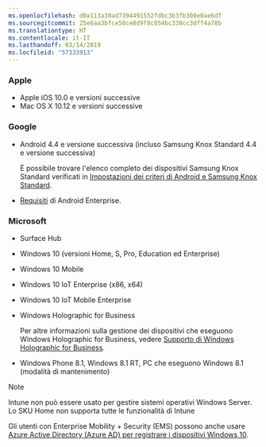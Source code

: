 ```yaml
---
ms.openlocfilehash: d0a113a30ad7394491552fdbc3b3fb300e0ae6df
ms.sourcegitcommit: 25e6aa3bfce58ce8d9f8c054bc338cc3dff4a78b
ms.translationtype: HT
ms.contentlocale: it-IT
ms.lasthandoff: 03/14/2019
ms.locfileid: "57333913"
---
```



### <a name="apple"></a>Apple
- Apple iOS 10.0 e versioni successive
- Mac OS X 10.12 e versioni successive

### <a name="google"></a>Google
- Android 4.4 e versione successiva (incluso Samsung Knox Standard 4.4 e versione successiva)

  È possibile trovare l'elenco completo dei dispositivi Samsung Knox Standard verificati in [Impostazioni dei criteri di Android e Samsung Knox Standard](/intune/supported-devices-browsers#supported-samsung-knox-standard-devices).


- [Requisiti](https://support.google.com/work/android/answer/6174145?hl=en) di Android Enterprise.

### <a name="microsoft"></a>Microsoft

- Surface Hub
- Windows 10 (versioni Home, S, Pro, Education ed Enterprise)
- Windows 10 Mobile
- Windows 10 IoT Enterprise (x86, x64)
- Windows 10 IoT Mobile Enterprise
- Windows Holographic for Business

  Per altre informazioni sulla gestione dei dispositivi che eseguono Windows Holographic for Business, vedere [Supporto di Windows Holographic for Business](../windows-holographic-for-business.md).

- Windows Phone 8.1, Windows 8.1 RT, PC che eseguono Windows 8.1 (modalità di mantenimento)

> [!NOTE]
> Intune non può essere usato per gestire sistemi operativi Windows Server. Lo SKU Home non supporta tutte le funzionalità di Intune

Gli utenti con Enterprise Mobility + Security (EMS) possono anche usare [Azure Active Directory (Azure AD) per registrare i dispositivi Windows 10](/intune/windows-enroll).


